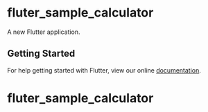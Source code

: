 # fluter_sample_calculator

A new Flutter application.

## Getting Started

For help getting started with Flutter, view our online
[documentation](https://flutter.io/).
# fluter_sample_calculator
